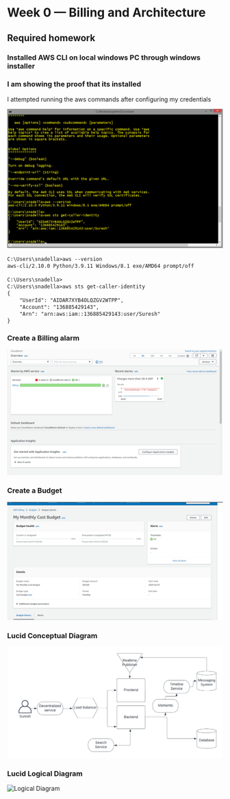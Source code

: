 # Week 0 — Billing and Architecture
## Required homework
### Installed AWS CLI on local windows PC through windows installer
### I am showing the proof that its installed

I attempted running the aws commands after configuring my credentials

![AWS CLI Command Invoked](assets/AWS_CLI.png)

```
C:\Users\snadella>aws --version
aws-cli/2.10.0 Python/3.9.11 Windows/8.1 exe/AMD64 prompt/off

C:\Users\snadella>
C:\Users\snadella>aws sts get-caller-identity
{
    "UserId": "AIDAR7XYB4OLQZGV2WTPP",
    "Account": "136885429143",
    "Arn": "arn:aws:iam::136885429143:user/Suresh"
}

```

### Create a Billing alarm

![AWS Billing Alarm](assets/AWS_BillingAlarm.png)

### Create a Budget

![AWS Budget](assets/AWS_Budget.png)

### Lucid Conceptual Diagram
![Conceptual Diagram](assets/Cruddr_Conceptual_Diagram.png)

### Lucid Logical Diagram
![Logical Diagram](assets/"Cruddr_Logical_Diagram.png)
